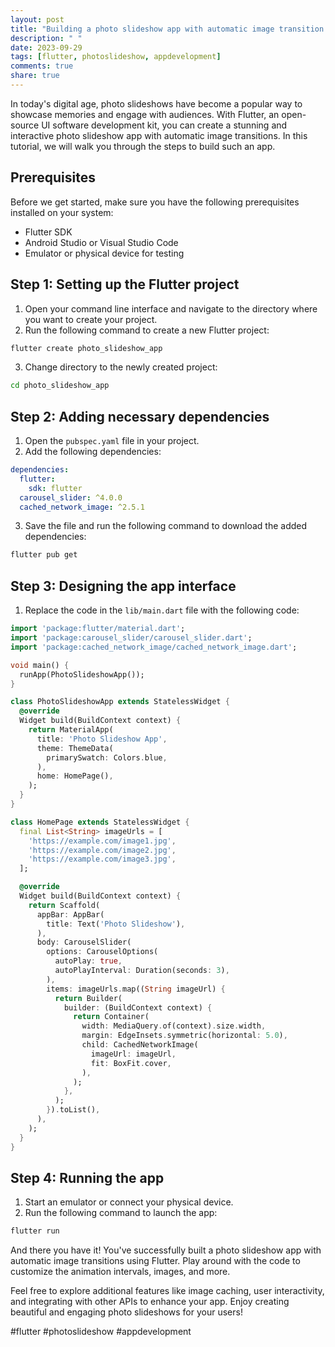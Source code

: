 ```yaml
---
layout: post
title: "Building a photo slideshow app with automatic image transition in Flutter"
description: " "
date: 2023-09-29
tags: [flutter, photoslideshow, appdevelopment]
comments: true
share: true
---
```


In today's digital age, photo slideshows have become a popular way to showcase memories and engage with audiences. With Flutter, an open-source UI software development kit, you can create a stunning and interactive photo slideshow app with automatic image transitions. In this tutorial, we will walk you through the steps to build such an app.

## Prerequisites
Before we get started, make sure you have the following prerequisites installed on your system:

- Flutter SDK
- Android Studio or Visual Studio Code
- Emulator or physical device for testing

## Step 1: Setting up the Flutter project
1. Open your command line interface and navigate to the directory where you want to create your project.
2. Run the following command to create a new Flutter project:
```bash
flutter create photo_slideshow_app
```
3. Change directory to the newly created project:
```bash
cd photo_slideshow_app
```

## Step 2: Adding necessary dependencies
1. Open the `pubspec.yaml` file in your project.
2. Add the following dependencies:
```yaml
dependencies:
  flutter:
    sdk: flutter
  carousel_slider: ^4.0.0
  cached_network_image: ^2.5.1
```
3. Save the file and run the following command to download the added dependencies:
```bash
flutter pub get
```

## Step 3: Designing the app interface
1. Replace the code in the `lib/main.dart` file with the following code:
```dart
import 'package:flutter/material.dart';
import 'package:carousel_slider/carousel_slider.dart';
import 'package:cached_network_image/cached_network_image.dart';

void main() {
  runApp(PhotoSlideshowApp());
}

class PhotoSlideshowApp extends StatelessWidget {
  @override
  Widget build(BuildContext context) {
    return MaterialApp(
      title: 'Photo Slideshow App',
      theme: ThemeData(
        primarySwatch: Colors.blue,
      ),
      home: HomePage(),
    );
  }
}

class HomePage extends StatelessWidget {
  final List<String> imageUrls = [
    'https://example.com/image1.jpg',
    'https://example.com/image2.jpg',
    'https://example.com/image3.jpg',
  ];

  @override
  Widget build(BuildContext context) {
    return Scaffold(
      appBar: AppBar(
        title: Text('Photo Slideshow'),
      ),
      body: CarouselSlider(
        options: CarouselOptions(
          autoPlay: true,
          autoPlayInterval: Duration(seconds: 3),
        ),
        items: imageUrls.map((String imageUrl) {
          return Builder(
            builder: (BuildContext context) {
              return Container(
                width: MediaQuery.of(context).size.width,
                margin: EdgeInsets.symmetric(horizontal: 5.0),
                child: CachedNetworkImage(
                  imageUrl: imageUrl,
                  fit: BoxFit.cover,
                ),
              );
            },
          );
        }).toList(),
      ),
    );
  }
}
```

## Step 4: Running the app
1. Start an emulator or connect your physical device.
2. Run the following command to launch the app:
```bash
flutter run
```

And there you have it! You've successfully built a photo slideshow app with automatic image transitions using Flutter. Play around with the code to customize the animation intervals, images, and more.

Feel free to explore additional features like image caching, user interactivity, and integrating with other APIs to enhance your app. Enjoy creating beautiful and engaging photo slideshows for your users!

#flutter #photoslideshow #appdevelopment